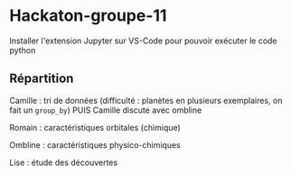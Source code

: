 # Hackaton-groupe-11

Installer l'extension Jupyter sur VS-Code pour pouvoir exécuter le code python

## Répartition

Camille : tri de données (difficulté : planètes en plusieurs exemplaires, on fait un `group_by`)
PUIS Camille discute avec ombline

Romain : caractéristiques orbitales (chimique)

Ombline : caractéristiques physico-chimiques

Lise : étude des découvertes
